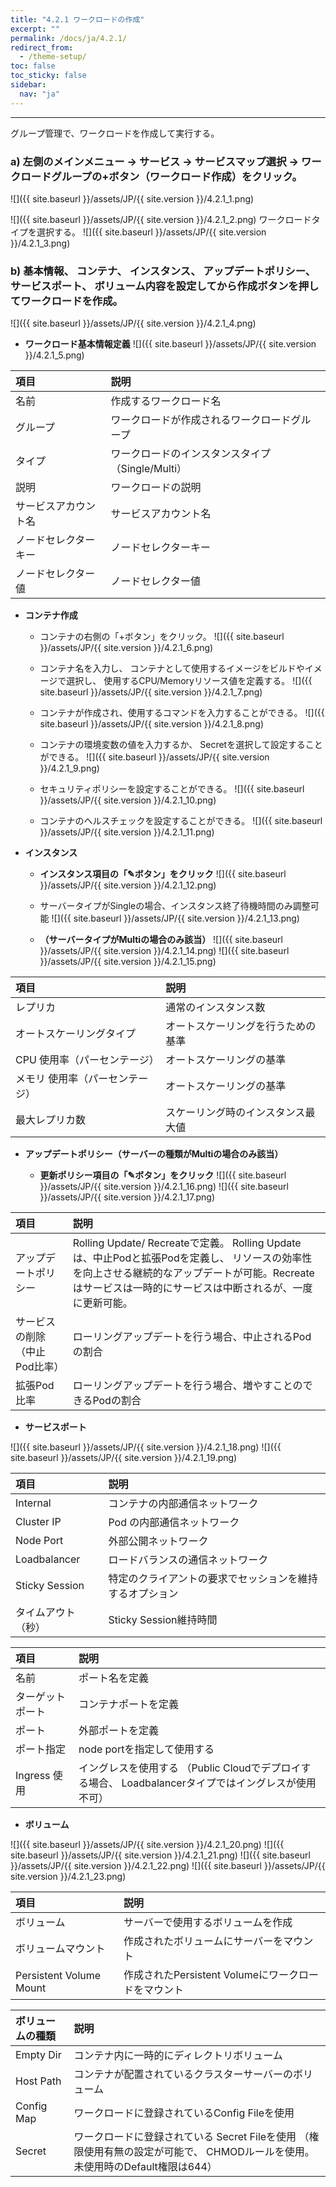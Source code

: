 ```yaml
---
title: "4.2.1 ワークロードの作成"
excerpt: ""
permalink: /docs/ja/4.2.1/
redirect_from:
  - /theme-setup/
toc: false
toc_sticky: false
sidebar:
  nav: "ja"
---
```


---
グループ管理で、ワークロードを作成して実行する。

### a\) 左側のメインメニュー → サービス → サービスマップ選択 → ワークロードグループの+ボタン（ワークロード作成）をクリック。
![]({{ site.baseurl }}/assets/JP/{{ site.version }}/4.2.1_1.png)

![]({{ site.baseurl }}/assets/JP/{{ site.version }}/4.2.1_2.png)
ワークロードタイプを選択する。
![]({{ site.baseurl }}/assets/JP/{{ site.version }}/4.2.1_3.png)

### b\) 基本情報、 コンテナ、 インスタンス、 アップデートポリシー、 サービスポート、 ボリューム内容を設定してから作成ボタンを押してワークロードを作成。
![]({{ site.baseurl }}/assets/JP/{{ site.version }}/4.2.1_4.png)

* **ワークロード基本情報定義**
![]({{ site.baseurl }}/assets/JP/{{ site.version }}/4.2.1_5.png)

| **項目** | **説明** |
| :--- | :--- |
| 名前 | 作成するワークロード名 |
| グループ | ワークロードが作成されるワークロードグループ |
| タイプ | ワークロードのインスタンスタイプ（Single/Multi）|
| 説明 | ワークロードの説明 |
| サービスアカウント名 | サービスアカウント名 |
| ノードセレクターキー | ノードセレクターキー |
| ノードセレクター値 | ノードセレクター値 |

* **コンテナ作成**

  * コンテナの右側の「+ボタン」をクリック。
  ![]({{ site.baseurl }}/assets/JP/{{ site.version }}/4.2.1_6.png)

  * コンテナ名を入力し、 コンテナとして使用するイメージをビルドやイメージで選択し、 使用するCPU/Memoryリソース値を定義する。
  ![]({{ site.baseurl }}/assets/JP/{{ site.version }}/4.2.1_7.png)

  * コンテナが作成され、使用するコマンドを入力することができる。
  ![]({{ site.baseurl }}/assets/JP/{{ site.version }}/4.2.1_8.png)

  * コンテナの環境変数の値を入力するか、 Secretを選択して設定することができる。
  ![]({{ site.baseurl }}/assets/JP/{{ site.version }}/4.2.1_9.png)

  * セキュリティポリシーを設定することができる。
  ![]({{ site.baseurl }}/assets/JP/{{ site.version }}/4.2.1_10.png)  

  * コンテナのヘルスチェックを設定することができる。
  ![]({{ site.baseurl }}/assets/JP/{{ site.version }}/4.2.1_11.png)

* **インスタンス**

  * **インスタンス項目の「✎ボタン」をクリック**
  ![]({{ site.baseurl }}/assets/JP/{{ site.version }}/4.2.1_12.png)

  * サーバータイプがSingleの場合、インスタンス終了待機時間のみ調整可能
  ![]({{ site.baseurl }}/assets/JP/{{ site.version }}/4.2.1_13.png)

  * **（サーバータイプがMultiの場合のみ該当）**
  ![]({{ site.baseurl }}/assets/JP/{{ site.version }}/4.2.1_14.png)
  ![]({{ site.baseurl }}/assets/JP/{{ site.version }}/4.2.1_15.png)

| **項目** | **説明** |
| :--- | :--- |
| レプリカ | 通常のインスタンス数 |
| オートスケーリングタイプ | オートスケーリングを行うための基準 |
| CPU 使用率（パーセンテージ） | オートスケーリングの基準 |
| メモリ 使用率（パーセンテージ） | オートスケーリングの基準 |
| 最大レプリカ数 | スケーリング時のインスタンス最大値 |

* **アップデートポリシー（サーバーの種類がMultiの場合のみ該当）**

  * **更新ポリシー項目の「✎ボタン」をクリック**
  ![]({{ site.baseurl }}/assets/JP/{{ site.version }}/4.2.1_16.png)
  ![]({{ site.baseurl }}/assets/JP/{{ site.version }}/4.2.1_17.png)

| **項目** | **説明** |
| :--- | :--- |
| アップデートポリシー | Rolling Update/ Recreateで定義。 Rolling Updateは、中止Podと拡張Podを定義し、 リソースの効率性を向上させる継続的なアップデートが可能。Recreateはサービスは一時的にサービスは中断されるが、一度に更新可能。 |
| サービスの削除（中止Pod比率） | ローリングアップデートを行う場合、中止されるPodの割合 |
| 拡張Pod比率 | ローリングアップデートを行う場合、増やすことのできるPodの割合 |

*  **サービスポート**

![]({{ site.baseurl }}/assets/JP/{{ site.version }}/4.2.1_18.png)
![]({{ site.baseurl }}/assets/JP/{{ site.version }}/4.2.1_19.png)

| **項目** | **説明** |
| :--- | :--- |
| Internal | コンテナの内部通信ネットワーク |
| Cluster IP | Pod の内部通信ネットワーク |
| Node Port | 外部公開ネットワーク |
| Loadbalancer | ロードバランスの通信ネットワーク |
| Sticky Session | 特定のクライアントの要求でセッションを維持するオプション |
| タイムアウト（秒） | Sticky Session維持時間 |

| **項目** | **説明** |
| :--- | :--- |
| 名前 | ポート名を定義 |
| ターゲットポート | コンテナポートを定義 |
| ポート | 外部ポートを定義 |
| ポート指定 | node portを指定して使用する |
| Ingress 使用 | イングレスを使用する （Public Cloudでデプロイする場合、 Loadbalancerタイプではイングレスが使用不可） |

* **ボリューム**

![]({{ site.baseurl }}/assets/JP/{{ site.version }}/4.2.1_20.png)
![]({{ site.baseurl }}/assets/JP/{{ site.version }}/4.2.1_21.png)
![]({{ site.baseurl }}/assets/JP/{{ site.version }}/4.2.1_22.png)
![]({{ site.baseurl }}/assets/JP/{{ site.version }}/4.2.1_23.png)

| **項目** | 説明 |
| :--- | :--- |
| ボリューム | サーバーで使用するボリュームを作成 |
| ボリュームマウント | 作成されたボリュームにサーバーをマウント |
| Persistent Volume Mount | 作成されたPersistent Volumeにワークロードをマウント |

| **ボリュームの種類** | **説明** |
| :--- | :--- |
| Empty Dir | コンテナ内に一時的にディレクトリボリューム |
| Host Path | コンテナが配置されているクラスターサーバーのボリューム |
| Config Map | ワークロードに登録されているConfig Fileを使用 |
| Secret | ワークロードに登録されている Secret Fileを使用 （権限使用有無の設定が可能で、 CHMODルールを使用。 未使用時のDefault権限は644） |
